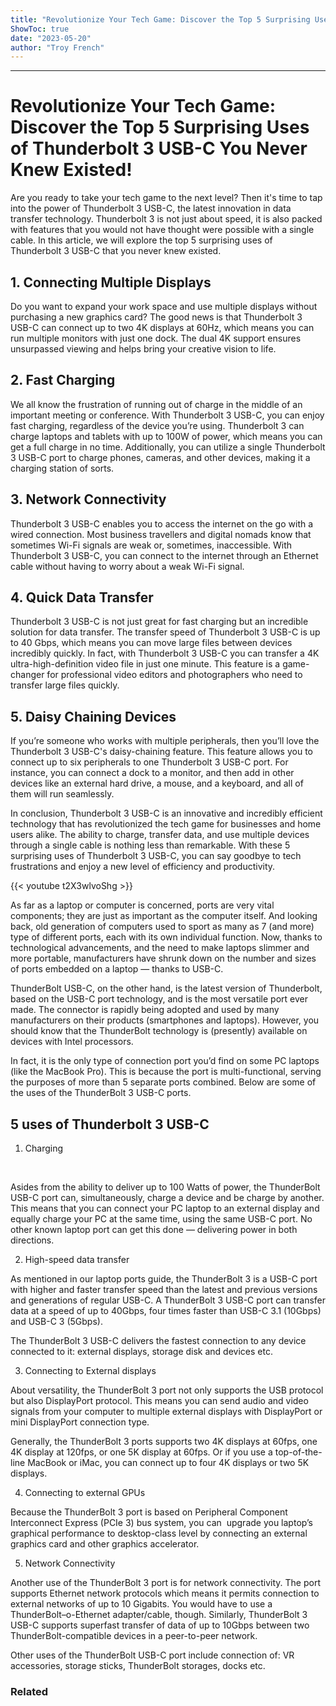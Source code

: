 ```yaml
---
title: "Revolutionize Your Tech Game: Discover the Top 5 Surprising Uses of Thunderbolt 3 USB-C You Never Knew Existed!"
ShowToc: true 
date: "2023-05-20"
author: "Troy French"
---
```

*****
# Revolutionize Your Tech Game: Discover the Top 5 Surprising Uses of Thunderbolt 3 USB-C You Never Knew Existed!

Are you ready to take your tech game to the next level? Then it's time to tap into the power of Thunderbolt 3 USB-C, the latest innovation in data transfer technology. Thunderbolt 3 is not just about speed, it is also packed with features that you would not have thought were possible with a single cable. In this article, we will explore the top 5 surprising uses of Thunderbolt 3 USB-C that you never knew existed. 

## 1. Connecting Multiple Displays 

Do you want to expand your work space and use multiple displays without purchasing a new graphics card? The good news is that Thunderbolt 3 USB-C can connect up to two 4K displays at 60Hz, which means you can run multiple monitors with just one dock. The dual 4K support ensures unsurpassed viewing and helps bring your creative vision to life. 

## 2. Fast Charging 

We all know the frustration of running out of charge in the middle of an important meeting or conference. With Thunderbolt 3 USB-C, you can enjoy fast charging, regardless of the device you’re using. Thunderbolt 3 can charge laptops and tablets with up to 100W of power, which means you can get a full charge in no time. Additionally, you can utilize a single Thunderbolt 3 USB-C port to charge phones, cameras, and other devices, making it a charging station of sorts. 

## 3. Network Connectivity 

Thunderbolt 3 USB-C enables you to access the internet on the go with a wired connection. Most business travellers and digital nomads know that sometimes Wi-Fi signals are weak or, sometimes, inaccessible. With Thunderbolt 3 USB-C, you can connect to the internet through an Ethernet cable without having to worry about a weak Wi-Fi signal.

## 4. Quick Data Transfer 

Thunderbolt 3 USB-C is not just great for fast charging but an incredible solution for data transfer. The transfer speed of Thunderbolt 3 USB-C is up to 40 Gbps, which means you can move large files between devices incredibly quickly. In fact, with Thunderbolt 3 USB-C you can transfer a 4K ultra-high-definition video file in just one minute. This feature is a game-changer for professional video editors and photographers who need to transfer large files quickly.

## 5. Daisy Chaining Devices 

If you’re someone who works with multiple peripherals, then you’ll love the Thunderbolt 3 USB-C's daisy-chaining feature. This feature allows you to connect up to six peripherals to one Thunderbolt 3 USB-C port. For instance, you can connect a dock to a monitor, and then add in other devices like an external hard drive, a mouse, and a keyboard, and all of them will run seamlessly. 

In conclusion, Thunderbolt 3 USB-C is an innovative and incredibly efficient technology that has revolutionized the tech game for businesses and home users alike. The ability to charge, transfer data, and use multiple devices through a single cable is nothing less than remarkable. With these 5 surprising uses of Thunderbolt 3 USB-C, you can say goodbye to tech frustrations and enjoy a new level of efficiency and productivity.

{{< youtube t2X3wlvoShg >}} 



As far as a laptop or computer is concerned, ports are very vital components; they are just as important as the computer itself. And looking back, old generation of computers used to sport as many as 7 (and more) type of different ports, each with its own individual function. Now, thanks to technological advancements, and the need to make laptops slimmer and more portable, manufacturers have shrunk down on the number and sizes of ports embedded on a laptop — thanks to USB-C.
 
ThunderBolt USB-C, on the other hand, is the latest version of Thunderbolt, based on the USB-C port technology, and is the most versatile port ever made. The connector is rapidly being adopted and used by many manufacturers on their products (smartphones and laptops). However, you should know that the ThunderBolt technology is (presently) available on devices with Intel processors.
 

 
In fact, it is the only type of connection port you’d find on some PC laptops (like the MacBook Pro). This is because the port is multi-functional, serving the purposes of more than 5 separate ports combined. Below are some of the uses of the ThunderBolt 3 USB-C ports.
 
## 5 uses of Thunderbolt 3 USB-C
 
1. Charging
 
 
 
Asides from the ability to deliver up to 100 Watts of power, the ThunderBolt USB-C port can, simultaneously, charge a device and be charge by another. This means that you can connect your PC laptop to an external display and equally charge your PC at the same time, using the same USB-C port. No other known laptop port can get this done — delivering power in both directions.
 
2. High-speed data transfer
 
As mentioned in our laptop ports guide, the ThunderBolt 3 is a USB-C port with higher and faster transfer speed than the latest and previous versions and generations of regular USB-C. A ThunderBolt 3 USB-C port can transfer data at a speed of up to 40Gbps, four times faster than USB-C 3.1 (10Gbps) and USB-C 3 (5Gbps).
 
The ThunderBolt 3 USB-C delivers the fastest connection to any device connected to it: external displays, storage disk and devices etc.
 
3. Connecting to External displays
 
About versatility, the ThunderBolt 3 port not only supports the USB protocol but also DisplayPort protocol. This means you can send audio and video signals from your computer to multiple external displays with DisplayPort or mini DisplayPort connection type.
 
Generally, the ThunderBolt 3 ports supports two 4K displays at 60fps, one 4K display at 120fps, or one 5K display at 60fps. Or if you use a top-of-the-line MacBook or iMac, you can connect up to four 4K displays or two 5K displays.
 
4. Connecting to external GPUs
 
Because the ThunderBolt 3 port is based on Peripheral Component Interconnect Express (PCIe 3) bus system, you can  upgrade you laptop’s graphical performance to desktop-class level by connecting an external graphics card and other graphics accelerator.
 
5. Network Connectivity
 
Another use of the ThunderBolt 3 port is for network connectivity. The port supports Ethernet network protocols which means it permits connection to external networks of up to 10 Gigabits. You would have to use a ThunderBolt–o-Ethernet adapter/cable, though. Similarly, ThunderBolt 3 USB-C supports superfast transfer of data of up to 10Gbps between two ThunderBolt-compatible devices in a peer-to-peer network.
 
Other uses of the ThunderBolt USB-C port include connection of: VR accessories, storage sticks, ThunderBolt storages, docks etc.
 
### Related




